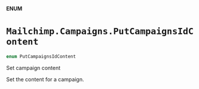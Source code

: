 **ENUM**

# `Mailchimp.Campaigns.PutCampaignsIdContent`

```swift
enum PutCampaignsIdContent
```

Set campaign content

Set the content for a campaign.
